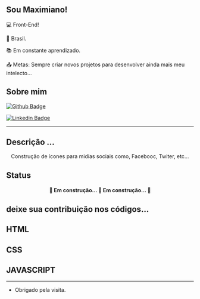 ## Sou Maximiano!

 
:computer: Front-End!

:house_with_garden: Brasil.

:books: Em constante aprendizado.

:outbox_tray: Metas: Sempre criar novos projetos para desenvolver ainda mais meu intelecto...


## Sobre mim

[![Github Badge](https://img.shields.io/badge/-Github-000?style=flat-square&logo=Github&logoColor=white&link=LINK_GIT)](https://github.com/Maximiano3234)

[![Linkedin Badge](https://img.shields.io/badge/-LinkedIn-blue?style=flat-square&logo=Linkedin&logoColor=white&link=LINK_LINKEDIN)](https://www.linkedin.com/in/maximiano-s-ramiro-88825854/)


----------------------------------------------------------------------------------
## Descrição ...
<p align="center">Construção de ícones para midias sociais como, Facebooc, Twiter, etc...</p>

## Status
<h4 align="center"> 
	🚧  Em construção... 🚀 Em construção...  🚧
</h4>

## deixe sua contribuição nos códigos...
## HTML
## CSS
## JAVASCRIPT
----------------------------------------------------------------------------------

- Obrigado pela visita.